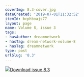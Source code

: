 ```yaml
---
coverImg: 8.3-cover.jpg
dateCreated: '2019-07-01T11:32:52'
itemId: bcphboajs77
layout: page
name: Volume 8, issue 3
tags:
- hasAuthor: dreamnetwork
- hasTag: dream-network-volume-8
- hasTag: dreamnetwork
type: post
urlSlug: '8.3'
---
```

<img class="card-journal-img" src="../images/8.3-rect.jpg"/><a href="../files/pdfs/Volume_8/8.3-Dream-Network-Bulletin_Volume-8-Number-3.pdf" download="">Download issue 8.3</a>